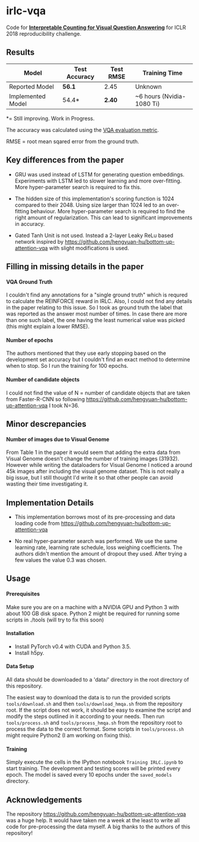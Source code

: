 # irlc-vqa
Code for **[Interpretable Counting for Visual Question Answering](https://arxiv.org/pdf/1712.08697.pdf)** for ICLR 2018 reproducibility challenge.


## Results

| Model | Test Accuracy | Test RMSE | Training Time
| --- | --- | -- | -- |
| Reported Model | **56.1** | 2.45 | Unknown |
| Implemented Model | 54.4* | **2.40** | ~6 hours (Nvidia-1080 Ti) |

*= Still improving. Work in Progress. 

The accuracy was calculated using the [VQA evaluation metric](http://www.visualqa.org/evaluation.html).

RMSE = root mean sqared error from the ground truth.


## Key differences from the paper
- GRU was used instead of LSTM for generating question embeddings. Experiments with LSTM led to slower learning and more over-fitting. More hyper-parameter search is required to fix this.

- The hidden size of this implementation's scoring function is 1024 compared to their 2048. Using size larger than 1024 led to an over-fitting behaviour. More hyper-parameter search is required to find the right amount of regularization. This can lead to significant improvements in accuracy.

- Gated Tanh Unit is not used. Instead a 2-layer Leaky ReLu based network inspired by https://github.com/hengyuan-hu/bottom-up-attention-vqa with slight modifications is used.


## Filling in missing details in the paper

#### VQA Ground Truth
I couldn't find any annotations for a "single ground truth" which is requred to calculate the REINFORCE reward in IRLC. Also, I could not find any details in the paper relating to this issue. So I took as ground truth the label that was reported as the answer most number of times. In case there are more than one such label, the one having the least numerical value was picked (this might explain a lower RMSE).

#### Number of epochs
The authors mentioned that they use early stopping based on the development set accuracy but I couldn't find an exact method to determine when to stop. So I run the training for 100 epochs.

#### Number of candidate objects
I could not find the value of N = number of candidate objects that are taken from Faster-R-CNN so following https://github.com/hengyuan-hu/bottom-up-attention-vqa I took N=36. 

## Minor descrepancies

#### Number of images due to Visual Genome
From Table 1 in the paper it would seem that adding the extra data from Visual Genome doesn't change the number of training images (31932). However while writing the dataloaders for Visual Genome I noticed a around 45k images after including the visual genome dataset. This is not really a big issue, but I still thought I'd write it so that other people can avoid wasting their time investigating it.

## Implementation Details

- This implementation borrows most of its pre-processing and data loading code from https://github.com/hengyuan-hu/bottom-up-attention-vqa

- No real hyper-parameter search was performed. We use the same learning rate, learning rate schedule, loss weighing coefficients. The authors didn't mention the amount of dropout they used. After trying a few values the value 0.3 was chosen.


## Usage
#### Prerequisites
Make sure you are on a machine with a NVIDIA GPU and Python 3 with about 100 GB disk space. Python 2 might be required for running some scripts in ./tools (will try to fix this soon)

#### Installation
- Install PyTorch v0.4 with CUDA and Python 3.5.
- Install h5py.

#### Data Setup
All data should be downloaded to a 'data/' directory in the root directory of this repository.

The easiest way to download the data is to run the provided scripts `tools/download.sh` and then `tools/download_hmqa.sh` from the repository root. If the script does not work, it should be easy to examine the script and modify the steps outlined in it according to your needs. Then run `tools/process.sh` and `tools/process_hmqa.sh` from the repository root to process the data to the correct format. Some scripts in `tools/process.sh` might require Python2 (I am working on fixing this).

#### Training
Simply execute the cells in the IPython notebook `Training IRLC.ipynb` to start training. The development and testing scores will be printed every epoch. The model is saved every 10 epochs under the `saved_models` directory.


## Acknowledgements
The repository https://github.com/hengyuan-hu/bottom-up-attention-vqa was a huge help. It would have taken me a week at the least to write all code for pre-processing the data myself. A big thanks to the authors of this repository!
